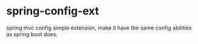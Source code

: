 # spring-config-ext
spring mvc config simple extension, make it have the same config abilities as spring boot does.
